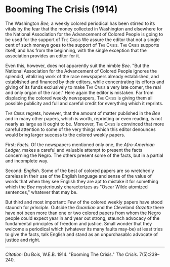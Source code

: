 <!--
title:   Booming The Crisis
author:  Du Bois, W.E.B.
journal: The Crisis
year:    1914
volume:  7
issue:   5
pages:   239-240
-->

# Booming The Crisis (1914)

The Washington *Bee,* a weekly colored periodical has been stirred to its
vitals by the fear that the money collected in Washington and elsewhere
for the National Association for the Advancement of Colored People is
going to be used for the support of <span style="font-variant:small-caps;">The Crisis</span> We assure
the editor that not a single cent of such moneys goes to the support of
<span style="font-variant:small-caps;">The Crisis</span>. <span style="font-variant:small-caps;">The Crisis</span> supports itself, and has from the
beginning, with the single exception that the association provides an
editor for it.

Even this, however, does not apparently suit the nimble *Bee.* "But the
National Association for the Advancement of Colored People ignores the
splendid, vitalizing work of the race newspapers already established,
and established and financed by their editors, while concentrating its
efforts and giving of its funds exclusively to make <span style="font-variant:small-caps;">The Crisis</span> a very late comer, the real and only organ of the race." Here again the editor is mistaken. Far from displacing the colored weekly newspapers, <span style="font-variant:small-caps;">The Crisis</span> is giving them all
possible publicity and full and careful credit for everything which it
reprints.

<span style="font-variant:small-caps;">The Crisis</span> regrets, however, that the amount of matter published in the *Bee* and in many other papers, which is worth, reprinting or even reading, is not nearly as large as it ought to be. Moreover, <span style="font-variant:small-caps;">The Crisis</span> is convinced that more careful attention to some of the very things which this editor denounces would bring larger success to the colored weekly papers.

First: *Facts.* Of the newspapers mentioned only one, the *Afro-American Ledger,* makes a careful and valuable attempt to present the facts concerning the Negro. The others present some of the facts, but in a partial and incomplete way.

Second: *English.* Some of the best of colored papers are so wretchedly
careless in their use of the English language and sense of the value of
words that when they see English they are apt to mistake it for
something which the *Bee* mysteriously characterizes as "Oscar Wilde
atomized sentences," whatever that may be.

But third and most important: Few of the colored weekly papers have
stood staunch for *principle.* Outside the *Guardian* and the Cleveland
*Gazette* there have not been more than one or two colored papers from
whom the Negro people could expect year in and year out strong, staunch
advocacy of the fundamental principles of freedom and justice. Small
wonder that they welcome a periodical which (whatever its many faults
may-be) at least tries to give the facts, talk English and stand as an
unpurchasablc advocate of justice and right.

______________
*Citation:* Du Bois, W.E.B. 1914. "Booming The Crisis." *The Crisis*. 7(5):239&ndash;240.